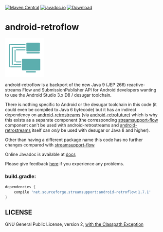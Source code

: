 [![Maven Central](https://img.shields.io/maven-central/v/net.sourceforge.streamsupport/android-retroflow.svg)](http://mvnrepository.com/artifact/net.sourceforge.streamsupport/android-retroflow)
[![javadoc.io](https://javadocio-badges.herokuapp.com/net.sourceforge.streamsupport/android-retroflow/badge.svg)](http://www.javadoc.io/doc/net.sourceforge.streamsupport/android-retroflow/)
[![Download](https://api.bintray.com/packages/stefan-zobel/android-retroflow/android-retroflow/images/download.svg) ](https://bintray.com/stefan-zobel/android-retroflow/android-retroflow/_latestVersion)

# android-retroflow

![](art/streamsupport-sf.png)

android-retroflow is a backport of the new Java 9 (JEP 266) reactive-streams Flow and SubmissionPublisher API for Android developers wanting to use the Android Studio 3.x D8 / desugar toolchain.

There is nothing specific to Android or the desugar toolchain in this code (it could even be compiled to Java 6 bytecode) but
it has an indirect dependency on [android-retrostreams](https://github.com/retrostreams/android-retrostreams) (via [android-retrofuture](https://github.com/retrostreams/android-retrofuture)) which is why this exists as a separate component (the corresponding
[streamsupport-flow](https://github.com/stefan-zobel/streamsupport/tree/master/src/flow) component can't be used with android-retrostreams
and [android-retrostreams](https://github.com/retrostreams/android-retrostreams) itself can *only* be used with desugar or Java 8 and higher).

Other than having a different package name this code has no further changes compared with [streamsupport-flow](https://github.com/stefan-zobel/streamsupport/tree/master/src/flow)

Online Javadoc is available at [docs](https://retrostreams.github.io/android-retroflow/apidocs/index.html)

Please give feedback [here](https://github.com/retrostreams/android-retroflow/issues) if you experience any problems.


### build.gradle:

```gradle
dependencies {
    compile 'net.sourceforge.streamsupport:android-retroflow:1.7.1'
}
```

## LICENSE

GNU General Public License, version 2, [with the Classpath Exception](https://github.com/retrostreams/android-retroflow/blob/master/GPL_ClasspathException)
